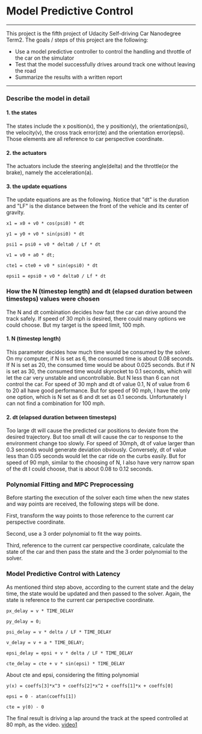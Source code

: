 # **Model Predictive Control** 
---

This project is the fifth project of Udacity Self-driving Car Nanodegree Term2. The goals / steps of this project are the following:

* Use a model predictive controller to control the handling and throttle of the car on the simulator
* Test that the model successfully drives around track one without leaving the road
* Summarize the results with a written report


[//]: # (Image References)

[video1]: ./results/MPC_80mph.mp4 "MPC controller"

---
### Describe the model in detail

#### 1. the states
The states include the x position(x), the y position(y), the orientation(psi), the velocity(v), the cross track error(cte) and the orientation error(epsi).
Those elements are all reference to car perspective coordinate.

#### 2. the actuators
The actuators include the steering angle(delta) and the throttle(or the brake), namely the acceleration(a).

#### 3. the update equations
The update equations are as the following. Notice that "dt" is the duration and "LF" is the distance between the front of the vehicle and its center of gravity.

```
x1 = x0 + v0 * cos(psi0) * dt

y1 = y0 + v0 * sin(psi0) * dt

psi1 = psi0 + v0 * delta0 / Lf * dt

v1 = v0 + a0 * dt;

cte1 = cte0 + v0 * sin(epsi0) * dt

epsi1 = epsi0 + v0 * delta0 / Lf * dt
```

### How the N (timestep length) and dt (elapsed duration between timesteps) values were chosen
The N and dt combination decides how fast the car can drive around the track safely. If speed of 30 mph is desired, there could many options we could choose. But my target is the speed limit, 100 mph. 
#### 1. N (timestep length)
This parameter decides how much time would be consumed by the solver. On my computer, if N is set as 6, the consumed time is about 0.08 seconds. If N is set as 20, the consumed time would be about 0.025 seconds. But if N is set as 30, the consumed time would skyrocket to 0.1 seconds, which will let the car very unstable and uncontrollable. But N less than 6 can not control the car. For speed of 30 mph and dt of value 0.1, N of value from 6 to 20 all have good performance. But for speed of 90 mph, I have the only one option, which is N set as 6 and dt set as 0.1 seconds. Unfortunately I can not find a combination for 100 mph.

#### 2. dt (elapsed duration between timesteps)
Too large dt will cause the predicted car positions to deviate from the desired trajectory. But too small dt will cause the car to response to the environment change too slowly. For speed of 30mph, dt of value larger than 0.3 seconds would generate deviation obviously. Conversely, dt of value less than 0.05 seconds would let the car ride on the curbs easily. But for speed of 90 mph, similar to the choosing of N, I also have very narrow span of the dt I could choose, that is about 0.08 to 0.12 seconds. 


### Polynomial Fitting and MPC Preprocessing
Before starting the execution of the solver each time when the new states and way points are received, the following steps will be done.

First, transform the way points to those reference to the current car perspective coordinate.

Second, use a 3 order polynomial to fit the way points.

Third, reference to the current car perspective coordinate, calculate the state of the car and then pass the state and the 3 order polynomial to the solver.

### Model Predictive Control with Latency
As mentioned third step above, according to the current state and the delay time, the state would be updated and then passed to the solver. Again, the state is reference to the current car perspective coordinate.

```
px_delay = v * TIME_DELAY

py_delay = 0;

psi_delay = v * delta / LF * TIME_DELAY

v_delay = v + a * TIME_DELAY;

epsi_delay = epsi + v * delta / LF * TIME_DELAY

cte_delay = cte + v * sin(epsi) * TIME_DELAY
```

About cte and epsi, considering the fitting polynomial

```
y(x) = coeffs[3]*x^3 + coeffs[2]*x^2 + coeffs[1]*x + coeffs[0]

epsi = 0 - atan(coeffs[1])

cte = y(0) - 0
```

The final result is driving a lap around the track at the speed controlled at 80 mph, as the video.
[video1]





